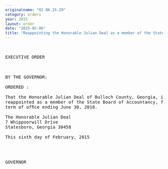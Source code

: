 ```yaml
---
originalname: "02.06.15.29"
category: orders
year: 2015
layout: order
date: "2015-02-06"
title: "Reappointing the Honorable Julian Deal as a member of the State Board of Accountancy"
---
```

<pre>
 

EXECUTIVE ORDER

 

BY THE GOVERNOR:

ORDERED :

That the Honorable Julian Deal of Bulloch County, Georgia, is
reappointed as a member of the State Board of Accountancy, for a
term of ofﬁce ending June 30, 2018.

The Honorable Julian Deal
7 Whippoorwill Drive
Statesboro, Georgia 30458

This sixth day of February, 2015

 
    

GOVERNOR

 

 

 

</pre>
